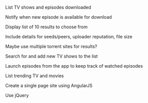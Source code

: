 List TV shows and episodes downloaded

Notify when new episode is available for download

Display list of 10 results to choose from

Include details for seeds/peers, uploader reputation, file size

Maybe use multiple torrent sites for results?

Search for and add new TV shows to the list

Launch episodes from the app to keep track of watched episodes

List trending TV and movies

Create a single page site using AngularJS

Use jQuery
